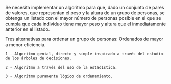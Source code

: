 Se necesita implementar un algoritmo para que, dado un conjunto de pares de valores, que representan el peso y  la altura de un grupo de personas, se obtenga un listado con el mayor número de personas posible en el que se cumpla que cada individuo tiene mayor peso y altura que el inmediatamente anterior en el listado.

Tres alternativas para ordenar un grupo de personas:
Ordenados de mayor a menor eficiencia.

	1 - Algoritmo genial, directo y simple inspirado a través del estudio de los árboles de decisiones.

	2 - Algoritmo a través del uso de la estadística.

	3 - Algoritmo puramente lógico de ordenamiento.
